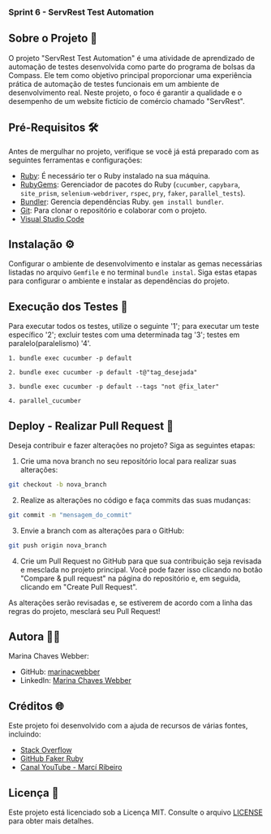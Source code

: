 ### Sprint 6 - ServRest Test Automation

## Sobre o Projeto 🚀
O projeto "ServRest Test Automation" é uma atividade de aprendizado de automação de testes desenvolvida como parte do programa de bolsas da Compass. Ele tem como objetivo principal proporcionar uma experiência prática de automação de testes funcionais em um ambiente de desenvolvimento real. Neste projeto, o foco é garantir a qualidade e o desempenho de um website fictício de comércio chamado "ServRest".

## Pré-Requisitos 🛠️

Antes de mergulhar no projeto, verifique se você já está preparado com as seguintes ferramentas e configurações:

- [Ruby](https://rubyinstaller.org/downloads/): É necessário ter o Ruby instalado na sua máquina.
- [RubyGems](https://rubygems.org/): Gerenciador de pacotes do Ruby (`cucumber`, `capybara`, `site_prism`, `selenium-webdriver`, `rspec`, `pry`, `faker`, `parallel_tests`).
- [Bundler](https://bundler.io/): Gerencia dependências Ruby. `gem install bundler`.
- [Git](https://git-scm.com/downloads): Para clonar o repositório e colaborar com o projeto.
- [Visual Studio Code](https://code.visualstudio.com/)


## Instalação ⚙️

Configurar o ambiente de desenvolvimento e instalar as gemas necessárias listadas no arquivo `Gemfile` e no terminal `bundle instal`.
Siga estas etapas para configurar o ambiente e instalar as dependências do projeto.

## Execução dos Testes 🚀

Para executar todos os testes, utilize o seguinte '1'; para executar um teste específico '2'; excluir testes com uma determinada tag '3'; testes em paralelo(paralelismo) '4'.

```shell
1. bundle exec cucumber -p default

2. bundle exec cucumber -p default -t@"tag_desejada"

3. bundle exec cucumber -p default --tags "not @fix_later"

4. parallel_cucumber
```
## Deploy - Realizar Pull Request 🤖

Deseja contribuir e fazer alterações no projeto? Siga as seguintes etapas:

1. Crie uma nova branch no seu repositório local para realizar suas alterações:

```bash
git checkout -b nova_branch
```
2. Realize as alterações no código e faça commits das suas mudanças:

```bash
git commit -m "mensagem_do_commit"
```
3. Envie a branch com as alterações para o GitHub:
```bash
git push origin nova_branch
```
4. Crie um Pull Request no GitHub para que sua contribuição seja revisada e mesclada no projeto principal. Você pode fazer isso clicando no botão "Compare & pull request" na página do repositório e, em seguida, clicando em "Create Pull Request".

As alterações serão revisadas e, se estiverem de acordo com a linha das regras do projeto, mesclará seu Pull Request!

## Autora 👩‍💻

Marina Chaves Webber:
- GitHub: [marinacwebber](https://github.com/marinacwebber)
- LinkedIn: [Marina Chaves Webber](https://www.linkedin.com/in/marina-chaves-webber-6b844a230/)

## Créditos 🌐

Este projeto foi desenvolvido com a ajuda de recursos de várias fontes, incluindo:

- [Stack Overflow](https://stackoverflow.com/)
- [GitHub Faker Ruby](https://github.com/faker-ruby)
- [Canal YouTube - Marcí Ribeiro](https://www.youtube.com/@marciribeiro)

## Licença 📜 

Este projeto está licenciado sob a Licença MIT. Consulte o arquivo [LICENSE](/LICENCE) para obter mais detalhes.